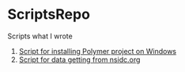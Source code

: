 # ScriptsRepo
Scripts what I wrote

1. [Script for installing Polymer project on Windows](https://github.com/kirisky/ScripsRepo/tree/master/PolymerInstallScript)
2. [Script for data getting from nsidc.org](https://github.com/kirisky/ScriptsRepo/tree/master/UrlsFetcher)
